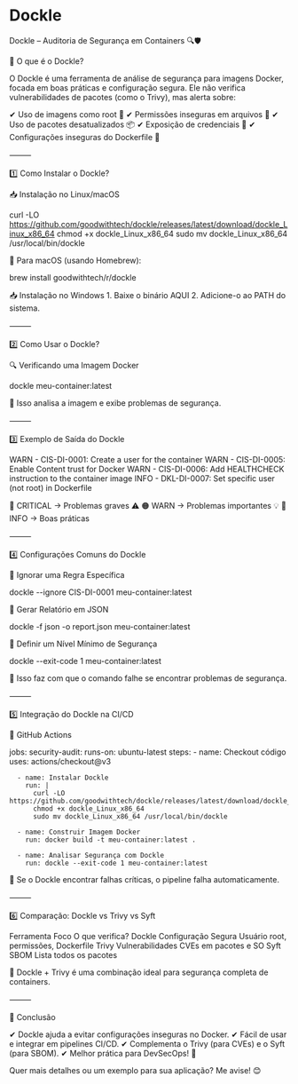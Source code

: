 # Dockle

Dockle – Auditoria de Segurança em Containers 🔍🛡️

📌 O que é o Dockle?

O Dockle é uma ferramenta de análise de segurança para imagens Docker, focada em boas práticas e configuração segura. Ele não verifica vulnerabilidades de pacotes (como o Trivy), mas alerta sobre:

✔ Uso de imagens como root 🚨
✔ Permissões inseguras em arquivos 🔐
✔ Uso de pacotes desatualizados 📦
✔ Exposição de credenciais 🔑
✔ Configurações inseguras do Dockerfile 📜

⸻

1️⃣ Como Instalar o Dockle?

📥 Instalação no Linux/macOS

curl -LO https://github.com/goodwithtech/dockle/releases/latest/download/dockle_Linux_x86_64
chmod +x dockle_Linux_x86_64
sudo mv dockle_Linux_x86_64 /usr/local/bin/dockle

📌 Para macOS (usando Homebrew):

brew install goodwithtech/r/dockle

📥 Instalação no Windows
	1.	Baixe o binário AQUI
	2.	Adicione-o ao PATH do sistema.

⸻

2️⃣ Como Usar o Dockle?

🔍 Verificando uma Imagem Docker

dockle meu-container:latest

📌 Isso analisa a imagem e exibe problemas de segurança.

⸻

3️⃣ Exemplo de Saída do Dockle

WARN  - CIS-DI-0001: Create a user for the container
WARN  - CIS-DI-0005: Enable Content trust for Docker
WARN  - CIS-DI-0006: Add HEALTHCHECK instruction to the container image
INFO  - DKL-DI-0007: Set specific user (not root) in Dockerfile

🔴 CRITICAL → Problemas graves ⚠️
🟠 WARN → Problemas importantes 💡
🔵 INFO → Boas práticas

⸻

4️⃣ Configurações Comuns do Dockle

🔎 Ignorar uma Regra Específica

dockle --ignore CIS-DI-0001 meu-container:latest

📜 Gerar Relatório em JSON

dockle -f json -o report.json meu-container:latest

🚀 Definir um Nível Mínimo de Segurança

dockle --exit-code 1 meu-container:latest

📌 Isso faz com que o comando falhe se encontrar problemas de segurança.

⸻

5️⃣ Integração do Dockle na CI/CD

📌 GitHub Actions

jobs:
  security-audit:
    runs-on: ubuntu-latest
    steps:
      - name: Checkout código
        uses: actions/checkout@v3

      - name: Instalar Dockle
        run: |
          curl -LO https://github.com/goodwithtech/dockle/releases/latest/download/dockle_Linux_x86_64
          chmod +x dockle_Linux_x86_64
          sudo mv dockle_Linux_x86_64 /usr/local/bin/dockle

      - name: Construir Imagem Docker
        run: docker build -t meu-container:latest .

      - name: Analisar Segurança com Dockle
        run: dockle --exit-code 1 meu-container:latest

🔐 Se o Dockle encontrar falhas críticas, o pipeline falha automaticamente.

⸻

6️⃣ Comparação: Dockle vs Trivy vs Syft

Ferramenta	Foco	O que verifica?
Dockle	Configuração Segura	Usuário root, permissões, Dockerfile
Trivy	Vulnerabilidades	CVEs em pacotes e SO
Syft	SBOM	Lista todos os pacotes

📌 Dockle + Trivy é uma combinação ideal para segurança completa de containers.

⸻

🔐 Conclusão

✔ Dockle ajuda a evitar configurações inseguras no Docker.
✔ Fácil de usar e integrar em pipelines CI/CD.
✔ Complementa o Trivy (para CVEs) e o Syft (para SBOM).
✔ Melhor prática para DevSecOps! 🚀

Quer mais detalhes ou um exemplo para sua aplicação? Me avise! 😊
